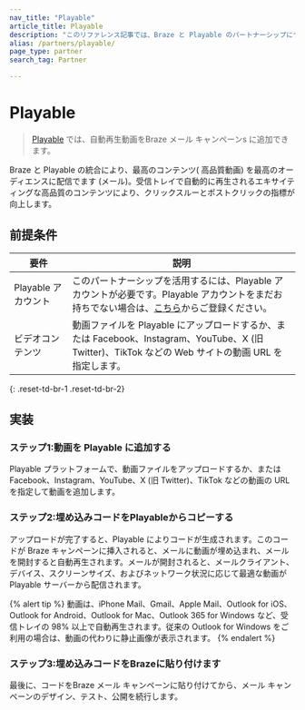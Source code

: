 ```yaml
---
nav_title: "Playable"
article_title: Playable
description: "このリファレンス記事では、Braze と Playable のパートナーシップについて説明します。Playable は動画プラットフォームであり、動画コンテンツを Braze メールキャンペーンに追加できます。"
alias: /partners/playable/
page_type: partner
search_tag: Partner

---
```


# Playable

> [Playable][1] では、自動再生動画をBraze メール キャンペーンs に追加できます。

Braze と Playable の統合により、最高のコンテンツ( 高品質動画) を最高のオーディエンスに配信でます (メール)。受信トレイで自動的に再生されるエキサイティングな高品質のコンテンツにより、クリックスルーとポストクリックの指標が向上します。

## 前提条件

| 要件 | 説明 | 
| ----------- | ----------- |
| Playable アカウント | このパートナーシップを活用するには、Playable アカウントが必要です。Playable アカウントをまだお持ちでない場合は、[こちら][signup]からご登録ください。
ビデオコンテンツ | 動画ファイルを Playable にアップロードするか、または Facebook、Instagram、YouTube、X (旧 Twitter)、TikTok などの Web サイトの動画 URL を指定します。 |
{: .reset-td-br-1 .reset-td-br-2}

## 実装

### ステップ1:動画を Playable に追加する

Playable プラットフォームで、動画ファイルをアップロードするか、または Facebook、Instagram、YouTube、X (旧 Twitter)、TikTok などの動画の URL を指定して動画を追加します。

### ステップ2:埋め込みコードをPlayableからコピーする

アップロードが完了すると、Playable によりコードが生成されます。このコードが Braze キャンペーンに挿入されると、メールに動画が埋め込まれ、メールを開封すると自動再生されます。メールが開封されると、メールクライアント、デバイス、スクリーンサイズ、およびネットワーク状況に応じて最適な動画が Playable サーバーから配信されます。

{% alert tip %}
動画は、iPhone Mail、Gmail、Apple Mail、Outlook for iOS、Outlook for Android、Outlook for Mac、Outlook 365 for Windows など、受信トレイの 98% 以上で自動再生されます。従来の Outlook for Windows をご利用の場合は、動画の代わりに静止画像が表示されます。
{% endalert %}

### ステップ3:埋め込みコードをBrazeに貼り付けます

最後に、コードをBraze メール キャンペーンに貼り付けてから、メール キャンペーンのデザイン、テスト、公開を続行します。

[1]: https://playable.video
[signup]: https://signup.playable.video